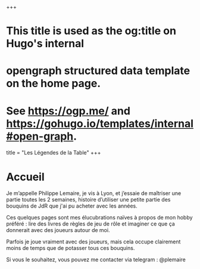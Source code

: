 +++
# This title is used as the og:title on Hugo's internal
# opengraph structured data template on the home page.
# See https://ogp.me/ and https://gohugo.io/templates/internal#open-graph.
title = "Les Légendes de la Table"
+++

# Accueil

Je m’appelle Philippe Lemaire, je vis à Lyon, et j’essaie de maîtriser une partie toutes les 2 semaines, histoire d’utiliser une petite partie des bouquins de JdR que j'ai pu acheter avec les années.

Ces quelques pages sont mes élucubrations naïves à propos de mon hobby préféré : lire des livres de règles de jeu de rôle et imaginer ce que ça donnerait avec des joueurs autour de moi.

Parfois je joue vraiment avec des joueurs, mais cela occupe clairement moins de temps que de potasser tous ces bouquins.

Si vous le souhaitez, vous pouvez me contacter via telegram : @plemaire
